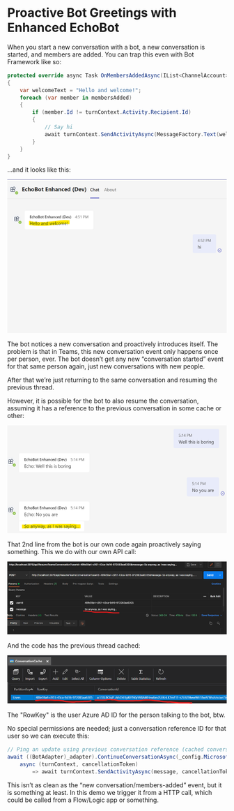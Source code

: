 # Proactive Bot Greetings with Enhanced EchoBot
When you start a new conversation with a bot, a new conversation is started, and members are added. You can trap this even with Bot Framework like so:

```C#
protected override async Task OnMembersAddedAsync(IList<ChannelAccount> membersAdded, ITurnContext<IConversationUpdateActivity> turnContext, CancellationToken cancellationToken)
{
    var welcomeText = "Hello and welcome!";
    foreach (var member in membersAdded)
    {
        if (member.Id != turnContext.Activity.Recipient.Id)
        {
            // Say hi
            await turnContext.SendActivityAsync(MessageFactory.Text(welcomeText, welcomeText), cancellationToken);
        }
    }
}
```

…and it looks like this:

![alt](imgs/image001.png)

The bot notices a new conversation and proactively introduces itself.
The problem is that in Teams, this new conversation event only happens once per person, ever. The bot doesn’t get any new “conversation started” event for that same person again, just new conversations with new people.

After that we’re just returning to the same conversation and resuming the previous thread.

However, it is possible for the bot to also resume the conversation, assuming it has a reference to the previous conversation in some cache or other:

![alt](imgs/image002.png)

That 2nd line from the bot is our own code again proactively saying something. This we do with our own API call:

![alt](imgs/image003.png)

And the code has the previous thread cached:

![alt](imgs/image004.png)

The "RowKey" is the user Azure AD ID for the person talking to the bot, btw. 

No special permissions are needed; just a conversation reference ID for that user so we can execute this:

```C#
// Ping an update using previous conversation reference (cached conversation ID)
await ((BotAdapter)_adapter).ContinueConversationAsync(_config.MicrosoftAppId, previousConversationReference,
    async (turnContext, cancellationToken)
        => await turnContext.SendActivityAsync(message, cancellationToken: cancellationToken), cancellationToken);
```

This isn’t as clean as the “new conversation/members-added” event, but it is something at least. In this demo we trigger it from a HTTP call, which could be called from a Flow/Logic app or something.
